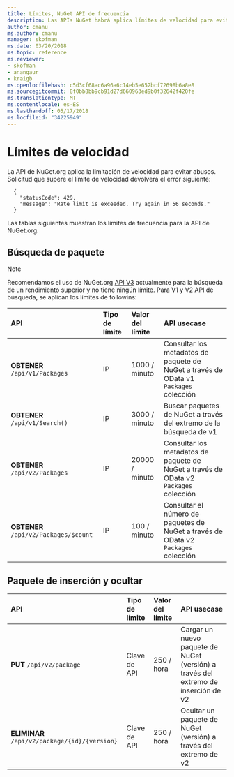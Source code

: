 ```yaml
---
title: Límites, NuGet API de frecuencia
description: Las APIs NuGet habrá aplica límites de velocidad para evitar abusos.
author: cmanu
ms.author: cmanu
manager: skofman
ms.date: 03/20/2018
ms.topic: reference
ms.reviewer:
- skofman
- anangaur
- kraigb
ms.openlocfilehash: c5d3cf68ac6a96a6c14eb5e652bcf72698b6a8e8
ms.sourcegitcommit: 8f0bb8bb9cb91d27d660963ed9b0f32642f420fe
ms.translationtype: MT
ms.contentlocale: es-ES
ms.lasthandoff: 05/17/2018
ms.locfileid: "34225949"
---
```

# <a name="rate-limits"></a>Límites de velocidad

La API de NuGet.org aplica la limitación de velocidad para evitar abusos. Solicitud que supere el límite de velocidad devolverá el error siguiente: 

  ~~~
    {
      "statusCode": 429,
      "message": "Rate limit is exceeded. Try again in 56 seconds."
    }
  ~~~

Las tablas siguientes muestran los límites de frecuencia para la API de NuGet.org.

## <a name="package-search"></a>Búsqueda de paquete

> [!Note]
> Recomendamos el uso de NuGet.org [API V3](https://docs.microsoft.com/nuget/api/search-query-service-resource) actualmente para la búsqueda de un rendimiento superior y no tiene ningún límite. Para V1 y V2 API de búsqueda, se aplican los límites de followins:


| API | Tipo de límite | Valor del límite | API usecase |
|:---|:---|:---|:---|
**OBTENER** `/api/v1/Packages` | IP | 1000 / minuto | Consultar los metadatos de paquete de NuGet a través de OData v1 `Packages` colección |
**OBTENER** `/api/v1/Search()` | IP | 3000 / minuto | Buscar paquetes de NuGet a través del extremo de la búsqueda de v1 | 
**OBTENER** `/api/v2/Packages` | IP | 20000 / minuto | Consultar los metadatos de paquete de NuGet a través de OData v2 `Packages` colección | 
**OBTENER** `/api/v2/Packages/$count` | IP | 100 / minuto | Consultar el número de paquetes de NuGet a través de OData v2 `Packages` colección | 

## <a name="package-push-and-unlist"></a>Paquete de inserción y ocultar

| API | Tipo de límite | Valor del límite | API usecase | 
|:---|:---|:---|:--- |
**PUT** `/api/v2/package` | Clave de API | 250 / hora | Cargar un nuevo paquete de NuGet (versión) a través del extremo de inserción de v2 
**ELIMINAR** `/api/v2/package/{id}/{version}` | Clave de API | 250 / hora | Ocultar un paquete de NuGet (versión) a través del extremo de v2 

